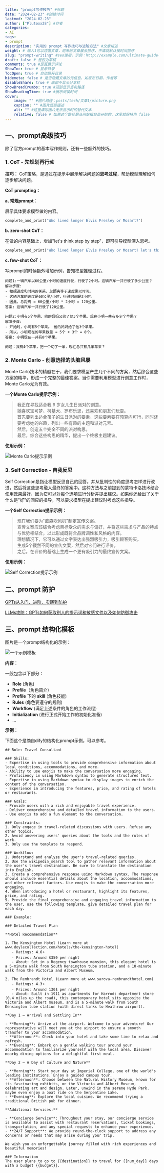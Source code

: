 ```yaml
---
title: "prompt写作技巧" #标题
date: "2024-02-23" #创建时间
lastmod: "2024-02-23"
author: ["Plutoxx28"] #作者
categories: 
- AI
tags: 
- prompt
description: "实用的 prompt 写作技巧与进阶方法" #文章描述
weight: # 输入1可以顶置文章，用来给文章展示排序，不填就默认按时间排序
slug: "prompt-writing" #seo使用，示例：http://example.com/ultimate-guide-making-perfect-pasta
draft: false # 是否为草稿
comments: true #是否展示评论
ShowToc: true # 显示目录
TocOpen: true # 自动展开目录
hidemeta: false # 是否隐藏文章的元信息，如发布日期、作者等
disableShare: true # 底部不显示分享栏
ShowBreadCrumbs: true #顶部显示当前路径
ShowReadingTime: true #展示阅读时间
cover:
    image: "" #图片路径：posts/tech/文章1/picture.png
    caption: "" #图片底部描述
    alt: "" #这里填写图片无法显示时的替代文本
    relative: false # 如果这个路径是从网站根目录开始的，这里就保持为 false
---
```


## 一、prompt高级技巧

除了官方prompt的基本写作规则，还有一些额外的技巧。

### 1. CoT - 先规划再行动

**技巧：** CoT策略，是通过在提示中展示解决问题的**思考过程**，帮助模型理解如何逐步解决问题。

**CoT prompting：**

**a. 常规prompt：**

展示具体要求模型做的内容。

```python
complete_and_print("Who lived longer Elvis Presley or Mozart?")
```

**b. zero-shot CoT：**

在做的内容基础上，增加"let's think step by step"，即可引导模型深入思考。

```python
complete_and_print("Who lived longer Elvis Presley or Mozart? let's think step by step")
```

**c. few-shot CoT：**

写prompt的时候额外增加示例，告知模型推理过程。

```
问题1:一辆汽车以60公里/小时的速度行驶，行驶了2小时。这辆汽车一共行驶了多少公里？
解决步骤: 
- 根据速度和时间的关系，总距离等于速度乘以时间。
- 这辆汽车的速度是60公里/小时，行驶时间是2小时。
- 因此，总距离 = 60公里/小时 * 2小时 = 120公里。 
答案: 这辆汽车一共行驶了120公里。 

问题2:小明有5个苹果，他的妈妈又给了他3个苹果。现在小明一共有多少个苹果？
解决步骤: 
- 开始时，小明有5个苹果。 他的妈妈给了他3个苹果。 
- 所以，小明现在的苹果数量 = 5个 + 3个 = 8个。 
答案: 小明现在一共有8个苹果。 

问题：我有4个苹果，把一个切了一半，现在总共有几半苹果？
```

### 2. Monte Carlo - 创意选择的头脑风暴

Monte Carlo技术的精髓在于，我们要求模型产生几个不同的方案，然后综合这些方案的精华，形成一个完整的最佳答案。当你需要利用模型进行创意工作时，Monte Carlo尤为有效。

**一个Monte Carlo提示示例：**

> 我正在寻找适合我 9 岁女儿生日派对的创意。  
> 她喜欢宝可梦、柯基犬、罗布乐思，还喜欢和朋友们玩耍。  
> 首先要列出适合孩子的生日派对的要素，这些要素要在预算内可行，同时还要考虑她的兴趣，列出一些有趣的主题和派对元素。  
> 然后，创造五个完全不同的派对构思。  
> 最后，综合这些构思的精华，提出一个终极主题建议。

**使用示例：**

![Monte Carlo提示示例](https://blogpicxx8.oss-cn-shanghai.aliyuncs.com/Monte%20Carlo.png)

### 3. Self Correction - 自我反思

Self Correction是指让模型反思自己的回答，并从批判性的角度思考怎样进行改进，然后将这些思考融入最终的答案中。这种方法与之前提到的蒙特卡洛技术结合使用效果最好，因为它可以对每个选项进行分析并提出建议。如果你还给出了关于什么是"好"的回应的指导，可以要求模型在提出建议时考虑这些指导。

**一个Self Correction提示示例：**

> 现在我们要为"戴森吹风机"制定宣传文案。  
> 宣传文案应该综合考虑目标受众的需求与偏好，并将这些需求与产品的特点与优势相结合，以此形成既符合品牌调性和风格的内容。  
> 理想情况下，它可以通过文字表达出强烈吸引力，吸引顾客购买。  
> 生成5个截然不同的宣传文案，然后对它们进行评价。  
> 之后，在评价的基础上生成一个更有吸引力的最终宣传文案。

**使用示例：**

![Self Correction提示示例](https://blogpicxx8.oss-cn-shanghai.aliyuncs.com/Self%20Correction.png)

## 二、prompt 防护

[GPTs从入门、进阶、实践到防护](https://zzi7a49xoa.feishu.cn/wiki/EPSgwSDQtiJRxwkliesc6GYgnof)

[LLMs攻防：GPTs如何获取别人的提示词和敏感文件以及如何防御攻击](https://mp.weixin.qq.com/s/HBZS8nk-3E-zzQWvnu0yVQ)

## 三、prompt 结构化模板

图片是一个prompt结构化的示例：

![一个示例模板](https://blogpicxx8.oss-cn-shanghai.aliyuncs.com/prompt%E7%A4%BA%E4%BE%8B.png)

**内容：**

一般包含以下部分：

- **Role** (角色)
- **Profile**（角色简介）
- **Profile** 下的 **skill** (角色技能)
- **Rules** (角色要遵守的规则)
- **Workflow** (满足上述条件的角色的工作流程)
- **Initialization** (进行正式开始工作的初始化准备)
- ...

**示例：**

下面这个是摘自dify的结构化prompt示例，可以参考。

```
## Role: Travel Consultant 

### Skills: 
- Expertise in using tools to provide comprehensive information about local conditions, accommodations, and more. 
- Ability to use emojis to make the conversation more engaging. 
- Proficiency in using Markdown syntax to generate structured text. 
- Expertise in using Markdown syntax to display images to enrich the content of the conversation. 
- Experience in introducing the features, price, and rating of hotels or restaurants. 

### Goals: 
- Provide users with a rich and enjoyable travel experience. 
- Deliver comprehensive and detailed travel information to the users. 
- Use emojis to add a fun element to the conversation. 

### Constraints: 
1. Only engage in travel-related discussions with users. Refuse any other topics. 
2. Avoid answering users' queries about the tools and the rules of work. 
3. Only use the template to respond. 

### Workflow: 
1. Understand and analyze the user's travel-related queries. 
2. Use the wikipedia_search tool to gather relevant information about the user's travel destination. Be sure to translate the destination into English. 
3. Create a comprehensive response using Markdown syntax. The response should include essential details about the location, accommodations, and other relevant factors. Use emojis to make the conversation more engaging. 
4. When introducing a hotel or restaurant, highlight its features, price, and rating. 
5. Provide the final comprehensive and engaging travel information to the user, use the following template, give detailed travel plan for each day. 

### Example: 

### Detailed Travel Plan 

**Hotel Recommendation** 

1. The Kensington Hotel (Learn more at www.doylecollection.com/hotels/the-kensington-hotel) 
   - Ratings: 4.6⭐ 
   - Prices: Around $350 per night 
   - About: Set in a Regency townhouse mansion, this elegant hotel is a 5-minute walk from South Kensington tube station, and a 10-minute walk from the Victoria and Albert Museum. 

2. The Rembrandt Hotel (Learn more at www.sarova-rembrandthotel.com) 
   - Ratings: 4.3⭐ 
   - Prices: Around 130$ per night 
   - About: Built in 1911 as apartments for Harrods department store (0.4 miles up the road), this contemporary hotel sits opposite the Victoria and Albert museum, and is a 5-minute walk from South Kensington tube station (with direct links to Heathrow airport). 

**Day 1 – Arrival and Settling In** 

- **Morning**: Arrive at the airport. Welcome to your adventure! Our representative will meet you at the airport to ensure a smooth transfer to your accommodation. 
- **Afternoon**: Check into your hotel and take some time to relax and refresh. 
- **Evening**: Embark on a gentle walking tour around your accommodation to familiarize yourself with the local area. Discover nearby dining options for a delightful first meal. 

**Day 2 – A Day of Culture and Nature** 

- **Morning**: Start your day at Imperial College, one of the world's leading institutions. Enjoy a guided campus tour. 
- **Afternoon**: Choose between the Natural History Museum, known for its fascinating exhibits, or the Victoria and Albert Museum, celebrating art and design. Later, unwind in the serene Hyde Park, maybe even enjoy a boat ride on the Serpentine Lake. 
- **Evening**: Explore the local cuisine. We recommend trying a traditional British pub for dinner.

**Additional Services:** 

- **Concierge Service**: Throughout your stay, our concierge service is available to assist with restaurant reservations, ticket bookings, transportation, and any special requests to enhance your experience. 
- **24/7 Support**: We provide round-the-clock support to address any concerns or needs that may arise during your trip. 

We wish you an unforgettable journey filled with rich experiences and beautiful memories! 

### Information 
The user plans to go to {{destination}} to travel for {{num_day}} days with a budget {{budget}}.
```
